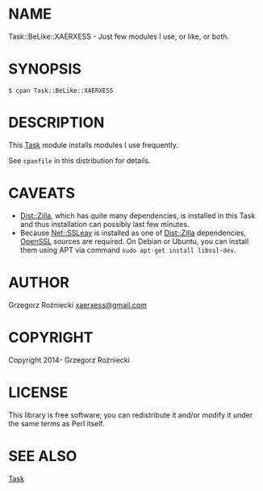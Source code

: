 # NAME

Task::BeLike::XAERXESS - Just few modules I use, or like, or both.

# SYNOPSIS

    $ cpan Task::BeLike::XAERXESS

# DESCRIPTION

This [Task](https://metacpan.org/pod/Task) module installs modules I use frequently.

See `cpanfile` in this distribution for details.

# CAVEATS

- [Dist::Zilla](https://metacpan.org/pod/Dist::Zilla), which has quite many dependencies, is installed in this Task and thus installation can possibly last few minutes.
- Because [Net::SSLeay](https://metacpan.org/pod/Net::SSLeay) is installed as one of [Dist::Zilla](https://metacpan.org/pod/Dist::Zilla) dependencies, [OpenSSL](https://metacpan.org/pod/http:#www.openssl.org) sources are required.
On Debian or Ubuntu, you can install them using APT via command `sudo apt-get install libssl-dev`.

# AUTHOR

Grzegorz Rożniecki <xaerxess@gmail.com>

# COPYRIGHT

Copyright 2014- Grzegorz Rożniecki

# LICENSE

This library is free software; you can redistribute it and/or modify
it under the same terms as Perl itself.

# SEE ALSO

[Task](https://metacpan.org/pod/Task)
